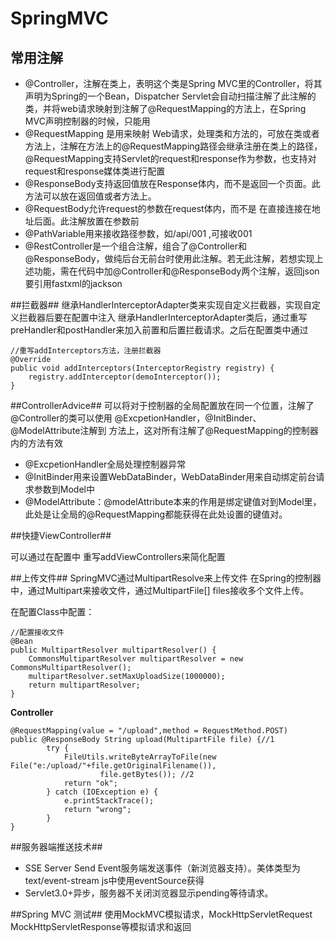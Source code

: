 # SpringMVC #

## 常用注解 ##


- @Controller，注解在类上，表明这个类是Spring MVC里的Controller，将其声明为Spring的一个Bean，Dispatcher Servlet会自动扫描注解了此注解的类，并将web请求映射到注解了@RequestMapping的方法上，在Spring MVC声明控制器的时候，只能用
- @RequestMapping 是用来映射 Web请求，处理类和方法的，可放在类或者方法上，注解在方法上的@RequestMapping路径会继承注册在类上的路径，@RequestMapping支持Servlet的request和response作为参数，也支持对request和response媒体类进行配置
- @ResponseBody支持返回值放在Response体内，而不是返回一个页面。此方法可以放在返回值或者方法上。
- @RequestBody允许request的参数在request体内，而不是 在直接连接在地址后面。此注解放置在参数前
- @PathVariable用来接收路径参数，如/api/001 ,可接收001
- @RestController是一个组合注解，组合了@Controller和@ResponseBody，做纯后台无前台时使用此注解。若无此注解，若想实现上述功能，需在代码中加@Controller和@ResponseBody两个注解，返回json要引用fastxml的jackson

##拦截器##
继承HandlerInterceptorAdapter类来实现自定义拦截器，实现自定义拦截器后要在配置中注入
继承HandlerInterceptorAdapter类后，通过重写preHandler和postHandler来加入前置和后置拦截请求。之后在配置类中通过	

    //重写addInterceptors方法，注册拦截器
    @Override
    public void addInterceptors(InterceptorRegistry registry) {
    	registry.addInterceptor(demoInterceptor());
    }

##ControllerAdvice##
可以将对于控制器的全局配置放在同一个位置，注解了@Controller的类可以使用 @ExcpetionHandler，@InitBinder、@ModelAttribute注解到 方法上，这对所有注解了@RequestMapping的控制器内的方法有效

- @ExcpetionHandler全局处理控制器异常
- @InitBinder用来设置WebDataBinder，WebDataBinder用来自动绑定前台请求参数到Model中
- @ModelAttribute：@modelAttribute本来的作用是绑定键值对到Model里，此处是让全局的@RequestMapping都能获得在此处设置的键值对。

##快捷ViewController##

可以通过在配置中 重写addViewControllers来简化配置


##上传文件##
SpringMVC通过MultipartResolve来上传文件
在Spring的控制器中，通过Multipart来接收文件，通过MultipartFile[] files接收多个文件上传。

在配置Class中配置：

	//配置接收文件
	@Bean
	public MultipartResolver multipartResolver() {
		CommonsMultipartResolver multipartResolver = new CommonsMultipartResolver();
		multipartResolver.setMaxUploadSize(1000000);
		return multipartResolver;
	}
**Controller**

	@RequestMapping(value = "/upload",method = RequestMethod.POST)
	public @ResponseBody String upload(MultipartFile file) {//1
			try {
				FileUtils.writeByteArrayToFile(new File("e:/upload/"+file.getOriginalFilename()),
						file.getBytes()); //2
				return "ok";
			} catch (IOException e) {
				e.printStackTrace();
				return "wrong";
			}
	}

##服务器端推送技术##
 - SSE Server Send Event服务端发送事件（新浏览器支持）。美体类型为text/event-stream js中使用eventSource获得
 - Servlet3.0+异步，服务器不关闭浏览器显示pending等待请求。


##Spring MVC 测试##
使用MockMVC模拟请求，MockHttpServletRequest MockHttpServletResponse等模拟请求和返回
